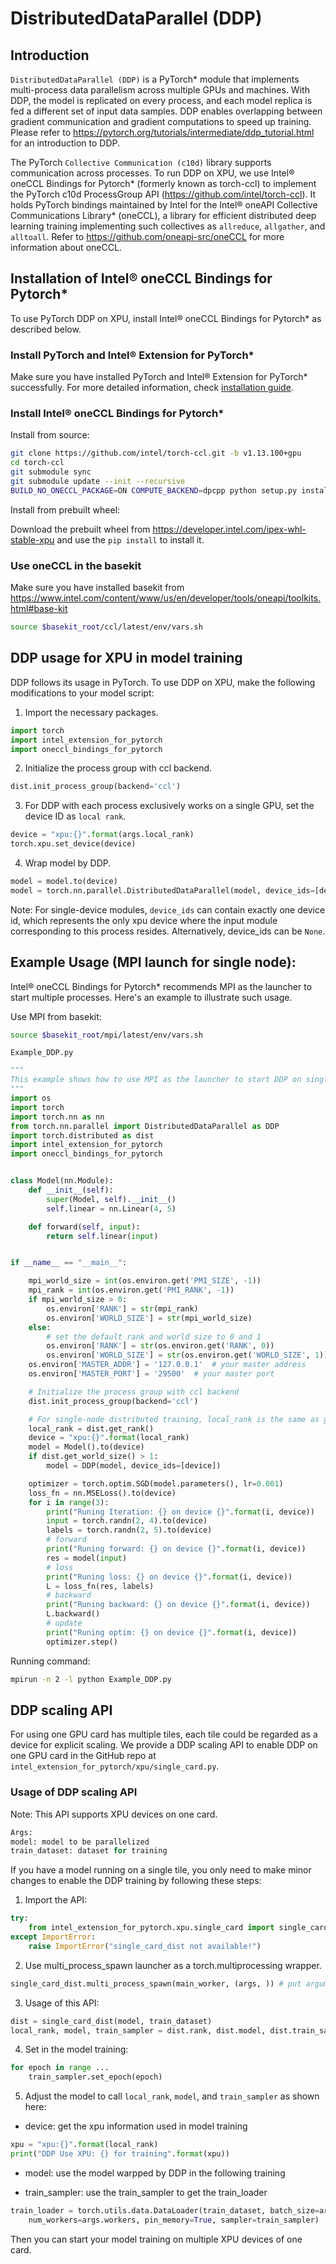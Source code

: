 # DistributedDataParallel (DDP)

## Introduction
`DistributedDataParallel (DDP)` is a PyTorch\* module that implements multi-process data parallelism across multiple GPUs and machines. With DDP, the model is replicated on every process, and each model replica is fed a different set of input data samples. DDP enables overlapping between gradient communication and gradient computations to speed up training. Please refer to https://pytorch.org/tutorials/intermediate/ddp_tutorial.html for an introduction to DDP.

The PyTorch `Collective Communication (c10d)` library supports communication across processes. To run DDP on XPU, we use Intel® oneCCL Bindings for Pytorch\* (formerly known as torch-ccl) to implement the PyTorch c10d ProcessGroup API (https://github.com/intel/torch-ccl). It holds PyTorch bindings maintained by Intel for the Intel® oneAPI Collective Communications Library\* (oneCCL), a library for efficient distributed deep learning training implementing such collectives as `allreduce`, `allgather`, and `alltoall`. Refer to https://github.com/oneapi-src/oneCCL for more information about oneCCL.

## Installation of Intel® oneCCL Bindings for Pytorch\*

To use PyTorch DDP on XPU, install Intel® oneCCL Bindings for Pytorch\* as described below.
### Install PyTorch and Intel® Extension for PyTorch\*

Make sure you have installed PyTorch and Intel® Extension for PyTorch\* successfully.
For more detailed information, check [installation guide](../installation.md).  

### Install Intel® oneCCL Bindings for Pytorch\*

Install from source:
```bash
git clone https://github.com/intel/torch-ccl.git -b v1.13.100+gpu
cd torch-ccl
git submodule sync 
git submodule update --init --recursive
BUILD_NO_ONECCL_PACKAGE=ON COMPUTE_BACKEND=dpcpp python setup.py install
```

Install from prebuilt wheel:

Download the prebuilt wheel from https://developer.intel.com/ipex-whl-stable-xpu and use the `pip install` to install it.

### Use oneCCL in the basekit

Make sure you have installed basekit from https://www.intel.com/content/www/us/en/developer/tools/oneapi/toolkits.html#base-kit

```bash
source $basekit_root/ccl/latest/env/vars.sh
```

## DDP usage for XPU in model training 

DDP follows its usage in PyTorch. To use DDP on XPU, make the following modifications to your model script:

1. Import the necessary packages.

```python
import torch
import intel_extension_for_pytorch 
import oneccl_bindings_for_pytorch
```      

2. Initialize the process group with ccl backend.

```python
dist.init_process_group(backend='ccl')
```        

3. For DDP with each process exclusively works on a single GPU, set the device ID as `local rank`.

```python 
device = "xpu:{}".format(args.local_rank)
torch.xpu.set_device(device)
```

4. Wrap model by DDP.

```python
model = model.to(device)
model = torch.nn.parallel.DistributedDataParallel(model, device_ids=[device])
```

Note: For single-device modules, `device_ids` can contain exactly one device id, which represents the only xpu device where the input module corresponding to this process resides. Alternatively, device_ids can be `None`.

## Example Usage (MPI launch for single node):
Intel® oneCCL Bindings for Pytorch\* recommends MPI as the launcher to start multiple processes.  Here's an example to illustrate such usage.

Use MPI from basekit:

```bash
source $basekit_root/mpi/latest/env/vars.sh
```

`Example_DDP.py`

```python
"""
This example shows how to use MPI as the launcher to start DDP on single node with multiple devices.
"""
import os
import torch
import torch.nn as nn
from torch.nn.parallel import DistributedDataParallel as DDP
import torch.distributed as dist
import intel_extension_for_pytorch
import oneccl_bindings_for_pytorch


class Model(nn.Module):
    def __init__(self):
        super(Model, self).__init__()
        self.linear = nn.Linear(4, 5)

    def forward(self, input):
        return self.linear(input)


if __name__ == "__main__":

    mpi_world_size = int(os.environ.get('PMI_SIZE', -1))
    mpi_rank = int(os.environ.get('PMI_RANK', -1))
    if mpi_world_size > 0:
        os.environ['RANK'] = str(mpi_rank)
        os.environ['WORLD_SIZE'] = str(mpi_world_size)
    else:
        # set the default rank and world size to 0 and 1
        os.environ['RANK'] = str(os.environ.get('RANK', 0))
        os.environ['WORLD_SIZE'] = str(os.environ.get('WORLD_SIZE', 1))
    os.environ['MASTER_ADDR'] = '127.0.0.1'  # your master address
    os.environ['MASTER_PORT'] = '29500'  # your master port

    # Initialize the process group with ccl backend
    dist.init_process_group(backend='ccl')

    # For single-node distributed training, local_rank is the same as global rank
    local_rank = dist.get_rank()
    device = "xpu:{}".format(local_rank)
    model = Model().to(device)
    if dist.get_world_size() > 1:
        model = DDP(model, device_ids=[device])

    optimizer = torch.optim.SGD(model.parameters(), lr=0.001)
    loss_fn = nn.MSELoss().to(device)
    for i in range(3):
        print("Runing Iteration: {} on device {}".format(i, device))
        input = torch.randn(2, 4).to(device)
        labels = torch.randn(2, 5).to(device)
        # forward
        print("Runing forward: {} on device {}".format(i, device))
        res = model(input)
        # loss
        print("Runing loss: {} on device {}".format(i, device))
        L = loss_fn(res, labels)
        # backward
        print("Runing backward: {} on device {}".format(i, device))
        L.backward()
        # update
        print("Runing optim: {} on device {}".format(i, device))
        optimizer.step()
```

Running command:
```bash
mpirun -n 2 -l python Example_DDP.py
```

## DDP scaling API
For using one GPU card has multiple tiles, each tile could be regarded as a device for explicit scaling. We provide a DDP scaling API to enable DDP on one GPU card in the GitHub repo at `intel_extension_for_pytorch/xpu/single_card.py`.

### Usage of DDP scaling API 
Note: This API supports XPU devices on one card.

```python
Args:
model: model to be parallelized
train_dataset: dataset for training
```

If you have a model running on a single tile, you only need to make minor changes to enable the DDP training by following these steps:

1. Import the API:

```python
try:
    from intel_extension_for_pytorch.xpu.single_card import single_card_dist
except ImportError:
    raise ImportError("single_card_dist not available!")
```

2. Use multi_process_spawn launcher as a torch.multiprocessing wrapper.

```python
single_card_dist.multi_process_spawn(main_worker, (args, )) # put arguments of main_worker into a tuple
```

3. Usage of this API:

```python
dist = single_card_dist(model, train_dataset)
local_rank, model, train_sampler = dist.rank, dist.model, dist.train_sampler
```

4. Set in the model training:

```python
for epoch in range ...
    train_sampler.set_epoch(epoch)
```

5. Adjust the model to call `local_rank`, `model`, and `train_sampler` as shown here:

- device: get the xpu information used in model training

```python
xpu = "xpu:{}".format(local_rank)
print("DDP Use XPU: {} for training".format(xpu))
```

- model: use the model warpped by DDP in the following training

- train_sampler: use the train_sampler to get the train_loader

```python
train_loader = torch.utils.data.DataLoader(train_dataset, batch_size=args.batch_size, shuffle=(train_sampler is None),
    num_workers=args.workers, pin_memory=True, sampler=train_sampler)
```
Then you can start your model training on multiple XPU devices of one card.

